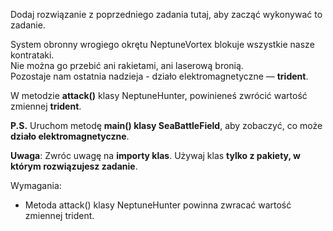 Dodaj rozwiązanie z poprzedniego zadania tutaj, aby zacząć wykonywać to zadanie.

System obronny wrogiego okrętu NeptuneVortex blokuje wszystkie nasze kontrataki.\
Nie można go przebić ani rakietami, ani laserową bronią.\
Pozostaje nam ostatnia nadzieja - działo elektromagnetyczne — **trident**.

W metodzie **attack()** klasy NeptuneHunter, powinieneś zwrócić wartość zmiennej **trident**.

**P.S.** Uruchom metodę **main() klasy SeaBattleField**, aby zobaczyć, co może **działo elektromagnetyczne**.

**Uwaga**: Zwróc uwagę na **importy klas**. Używaj klas **tylko z pakiety, w którym rozwiązujesz zadanie**.

Wymagania:

- Metoda attack() klasy NeptuneHunter powinna zwracać wartość zmiennej trident.
